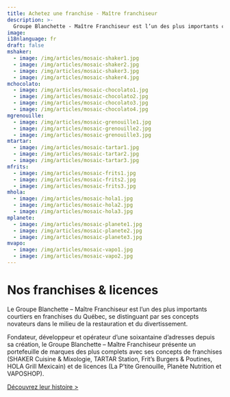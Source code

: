 ```yaml
---
title: Achetez une franchise - Maître franchiseur
description: >-
  Groupe Blanchette - Maître Franchiseur est l’un des plus importants courtiers en franchises. Achetez une franchise telle que le SHAKER Cuisine et Mixologie, Chocolato et plus encore !
image: 
i18nlanguage: fr
draft: false
mshaker:
  - image: /img/articles/mosaic-shaker1.jpg
  - image: /img/articles/mosaic-shaker2.jpg
  - image: /img/articles/mosaic-shaker3.jpg
  - image: /img/articles/mosaic-shaker4.jpg
mchocolato:
  - image: /img/articles/mosaic-chocolato1.jpg
  - image: /img/articles/mosaic-chocolato2.jpg
  - image: /img/articles/mosaic-chocolato3.jpg
  - image: /img/articles/mosaic-chocolato4.jpg
mgrenouille:
  - image: /img/articles/mosaic-grenouille1.jpg
  - image: /img/articles/mosaic-grenouille2.jpg
  - image: /img/articles/mosaic-grenouille3.jpg
mtartar:
  - image: /img/articles/mosaic-tartar1.jpg
  - image: /img/articles/mosaic-tartar2.jpg
  - image: /img/articles/mosaic-tartar3.jpg
mfrits:
  - image: /img/articles/mosaic-frits1.jpg
  - image: /img/articles/mosaic-frits2.jpg
  - image: /img/articles/mosaic-frits3.jpg
mhola:
  - image: /img/articles/mosaic-hola1.jpg
  - image: /img/articles/mosaic-hola2.jpg
  - image: /img/articles/mosaic-hola3.jpg
mplanete:
  - image: /img/articles/mosaic-planete1.jpg
  - image: /img/articles/mosaic-planete2.jpg
  - image: /img/articles/mosaic-planete3.jpg
mvapo:
  - image: /img/articles/mosaic-vapo1.jpg
  - image: /img/articles/mosaic-vapo2.jpg
---
```


# Nos franchises & licences

Le Groupe Blanchette – Maître Franchiseur est l’un des plus importants courtiers en franchises du Québec, se distinguant par ses concepts novateurs dans le milieu de la restauration et du divertissement.

Fondateur, développeur et opérateur d’une soixantaine d’adresses depuis sa création, le Groupe Blanchette – Maître Franchiseur présente un portefeuille de marques des plus complets avec ses concepts de franchises (SHAKER Cuisine & Mixologie, TARTAR Station, Frit’s Burgers & Poutines, HOLA Grill Mexicain) et de licences (La P’tite Grenouille, Planète Nutrition et VAPOSHOP). 

[Découvrez leur histoire >](/historique)